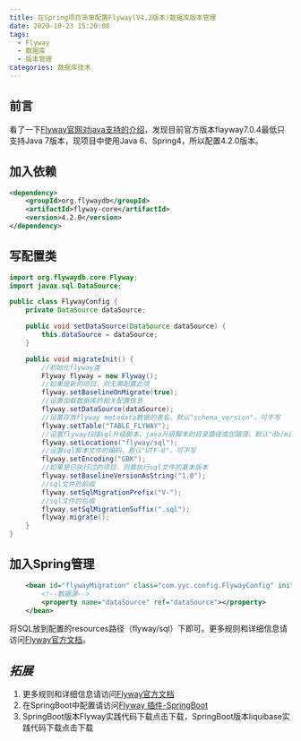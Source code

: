 ```yaml
---
title: 在Spring项目简单配置Flyway(V4.2版本)数据库版本管理
date: 2020-10-23 15:20:08
tags:
  - Flyway
  - 数据库
  - 版本管理
categories: 数据库技术
---
```


## 前言

看了一下[Flyway官网对java支持的介绍](https://flywaydb.org/documentation/v6/api/#supported-java-versions)，发现目前官方版本flayway7.0.4最低只支持Java 7版本，现项目中使用Java 6、Spring4，所以配置4.2.0版本。

## 加入依赖

```xml
<dependency>
	<groupId>org.flywaydb</groupId>
	<artifactId>flyway-core</artifactId>
	<version>4.2.0</version>
</dependency>
```

## 写配置类

```java
import org.flywaydb.core.Flyway;
import javax.sql.DataSource;

public class FlywayConfig {
    private DataSource dataSource;

    public void setDataSource(DataSource dataSource) {
        this.dataSource = dataSource;
    }

    public void migrateInit() {
        //初始化flyway类
        Flyway flyway = new Flyway();
        //如果是新的项目，则无需配置此项
        flyway.setBaselineOnMigrate(true);
        //设置加载数据库的相关配置信息
        flyway.setDataSource(dataSource);
        //设置存放flyway metadata数据的表名，默认"schema_version"，可不写
        flyway.setTable("TABLE_FLYWAY");
        //设置flyway扫描sql升级脚本、java升级脚本的目录路径或包路径，默认"db/migration"，可不写
        flyway.setLocations("flyway/sql");
        //设置sql脚本文件的编码，默认"UTF-8"，可不写
        flyway.setEncoding("GBK");
        //如果是已执行过的项目，则需执行sql文件的基本版本
        flyway.setBaselineVersionAsString("1.0");
        //sql文件的前缀
        flyway.setSqlMigrationPrefix("V-");
        //sql文件的后缀
        flyway.setSqlMigrationSuffix(".sql");
        flyway.migrate();
    }
}
```

## 加入Spring管理

```xml
	<bean id="flywayMigration" class="com.yyc.config.FlywayConfig" init-method="migrateInit">
        <!--数据源-->
		<property name="dataSource" ref="dataSource"></property>
	</bean>
```



将SQL放到配置的resources路径（flyway/sql）下即可。更多规则和详细信息请访问[Flyway官方文档](https://flywaydb.org/documentation/)。

## *拓展*

1. 更多规则和详细信息请访问[Flyway官方文档](https://flywaydb.org/documentation/)
2. 在SpringBoot中配置请访问[Flyway 插件-SpringBoot](https://flywaydb.org/documentation/usage/plugins/springboot)
3. SpringBoot版本Flyway实践代码下载<a :href="$withBase('/code/spring-boot-flyway.zip')" download="spring-boot-flyway.zip">点击下载</a>，SpringBoot版本liquibase实践代码下载<a :href="$withBase('/code/spring-boot-liquibase.zip')" download="spring-boot-liquibase.zip">点击下载</a>